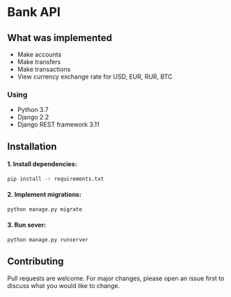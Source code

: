 # Bank API


## What was implemented

- Make accounts
- Make transfers
- Make transactions
- View currency exchange rate for USD, EUR, RUR, BTC

### Using

- Python 3.7
- Django 2.2
- Django REST framework 3.11

## Installation

#### 1. Install dependencies:

```bash
pip install -r requirements.txt
```

#### 2. Implement migrations:

```bash
python manage.py migrate
```

#### 3. Run sever:

```bash
python manage.py runserver
```

## Contributing
Pull requests are welcome. For major changes, please open an issue first to discuss what you would like to change.